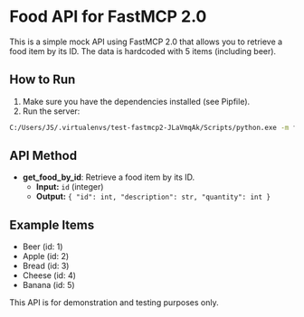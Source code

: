 # Food API for FastMCP 2.0

This is a simple mock API using FastMCP 2.0 that allows you to retrieve a food item by its ID. The data is hardcoded with 5 items (including beer).

## How to Run

1. Make sure you have the dependencies installed (see Pipfile).
2. Run the server:

```bash
C:/Users/JS/.virtualenvs/test-fastmcp2-JLaVmqAk/Scripts/python.exe -m food_api.server
```

## API Method

-   **get_food_by_id**: Retrieve a food item by its ID.
    -   **Input:** `id` (integer)
    -   **Output:** `{ "id": int, "description": str, "quantity": int }`

## Example Items

-   Beer (id: 1)
-   Apple (id: 2)
-   Bread (id: 3)
-   Cheese (id: 4)
-   Banana (id: 5)

This API is for demonstration and testing purposes only.
